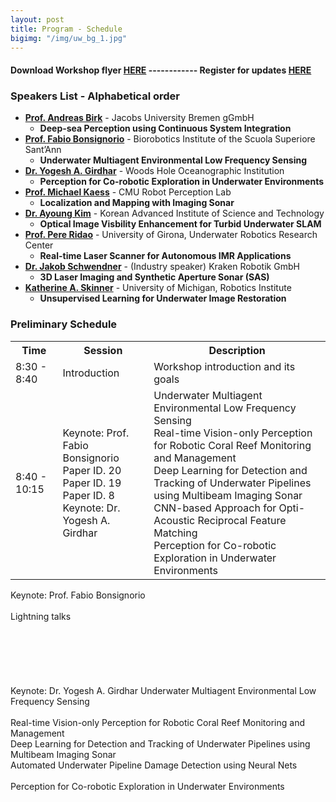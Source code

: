 ```yaml
---
layout: post
title: Program - Schedule
bigimg: "/img/uw_bg_1.jpg"
---
```

#### Download Workshop flyer [HERE](http://icra-2019-uwroboticsperception.ge.issia.cnr.it/assets/ICRA_WS2019_URP_FLYER.pdf) ------------ Register for updates [HERE](https://goo.gl/forms/Hz1QTEHunBds3Bym2) 

### Speakers List - Alphabetical order
* [**Prof. Andreas Birk**](http://icra-2019-uwroboticsperception.ge.issia.cnr.it/2019-01-10-speakers/) - Jacobs University Bremen gGmbH 
  * **Deep-sea Perception using Continuous System Integration**
* [**Prof. Fabio Bonsignorio**](http://icra-2019-uwroboticsperception.ge.issia.cnr.it/2019-01-10-speakers/) -  Biorobotics Institute of the Scuola Superiore Sant’Ann 
  * **Underwater Multiagent Environmental Low Frequency Sensing**
* [**Dr. Yogesh A. Girdhar**](http://icra-2019-uwroboticsperception.ge.issia.cnr.it/2019-01-10-speakers/) - Woods Hole Oceanographic Institution 
  * **Perception for Co-robotic Exploration in Underwater Environments**
* [**Prof. Michael Kaess**](http://icra-2019-uwroboticsperception.ge.issia.cnr.it/2019-01-10-speakers/) - CMU Robot Perception Lab 
  * **Localization and Mapping with Imaging Sonar**
* [**Dr. Ayoung Kim**](http://icra-2019-uwroboticsperception.ge.issia.cnr.it/2019-01-10-speakers/) - Korean Advanced Institute of Science and Technology 
  * **Optical Image Visbility Enhancement for Turbid Underwater SLAM**
* [**Prof. Pere Ridao**](http://icra-2019-uwroboticsperception.ge.issia.cnr.it/2019-01-10-speakers/) - University of Girona, Underwater Robotics Research Center 
  * **Real-time Laser Scanner for Autonomous IMR Applications**
* [**Dr. Jakob Schwendner**](http://icra-2019-uwroboticsperception.ge.issia.cnr.it/2019-01-10-speakers/) - (Industry speaker) Kraken Robotik GmbH 
  * **3D Laser Imaging and Synthetic Aperture Sonar (SAS)**
* [**Katherine A. Skinner**](http://icra-2019-uwroboticsperception.ge.issia.cnr.it/2019-01-10-speakers/) - University of Michigan, Robotics Institute 
  * **Unsupervised Learning for Underwater Image Restoration**

### Preliminary Schedule

<table class="table">
  <tr>
    <th>Time</th>
    <th>Session</th>
    <th>Description</th>
  </tr>
  <tr>
    <td data-th="Time">8:30 - 8:40</td>
    <td data-th="Session">Introduction</td>
    <td data-th="Description">Workshop introduction and its goals</td>
  </tr>
  <tr>
    <td data-th="Time">8:40 - 10:15</td>
    <td data-th="Session">Keynote: Prof. Fabio Bonsignorio<br>Paper ID. 20<br>Paper ID. 19<br>Paper ID. 8<br>Keynote: 
Dr. Yogesh A. Girdhar</td>
    <td data-th="Description">Underwater Multiagent Environmental Low Frequency Sensing<br>Real-time Vision-only Perception for Robotic Coral Reef Monitoring and Management<br>Deep Learning for Detection and Tracking of Underwater Pipelines using Multibeam Imaging Sonar<br>CNN-based Approach for Opti-Acoustic Reciprocal Feature Matching<br>Perception for Co-robotic Exploration in Underwater Environments</td>
  </tr>
</table>

<td data-th="Session">Keynote: Prof. Fabio Bonsignorio<br><br>Lightning talks<br><br><br><br><br><br><br>Keynote: Dr. Yogesh A. Girdhar</td>
    <td data-th="Description">Underwater Multiagent Environmental Low Frequency Sensing<br><br>Real-time Vision-only Perception for Robotic Coral Reef Monitoring and Management<br>Deep Learning for Detection and Tracking of Underwater Pipelines using Multibeam Imaging Sonar<br>Automated Underwater Pipeline Damage Detection using Neural Nets<br><br>Perception for Co-robotic Exploration in Underwater Environments</td>
  <!--tr>
    <td data-th="Time">10:00 - 10:15</td>
    <td data-th="Session">Coffee Break</td>
    <td data-th="Description"></td>
  </tr>
  <tr>
    <td data-th="Time">10:15 - 10:45</td>
    <td data-th="Session">Poster teaser talks and spotlights</td>
    <td data-th="Description">3 minutes for teaser talks and 15 minutes for spotlights</td>
  </tr>
  <tr>
    <td data-th="Time">10:45 - 12:00</td>
    <td data-th="Session">Invited speakers 3-4: Deep learning for image enhacement/processing and data generation</td>
    <td data-th="Description">30 mins talk + 10 mins Q&A</td>
  </tr>
  <tr>
    <td data-th="Time">12:00 - 12:30</td>
    <td data-th="Session">Poster teaser talks and spotlights</td>
    <td data-th="Description">3 mins teaser, 15 mins spotlight</td>
  </tr>
  <tr>
    <td data-th="Time">12:30 - 13:30</td>
    <td data-th="Session">Lunch</td>
    <td data-th="Description"></td>
  </tr>
  <tr>
    <td data-th="Time">13:30 - 14:00</td>
    <td data-th="Session">Poster session</td>
    <td data-th="Description">Display of posters from accepted papers and interaction with audience</td>
  </tr>
  <tr>
    <td data-th="Time">14:00 - 14:40</td>
    <td data-th="Session">Industrial partner: Best practices in field trials. Going from research to industry</td>
    <td data-th="Description">30 mins talk + 10 mins Q&A</td>
  </tr>
  <tr>
    <td data-th="Time">14:40 - 15:10</td>
    <td data-th="Session">Poster teaser talks and spotlights</td>
    <td data-th="Description">3 mins teaser, 15 mins spotlight</td>
  </tr>
  <tr>
    <td data-th="Time">15:10 - 15:30</td>
    <td data-th="Session">Coffee Break</td>
    <td data-th="Description"></td>
  </tr>
  <tr>
    <td data-th="Time">15:30 - 16:10</td>
    <td data-th="Session">Invited speakers 5: Perception and data management for robotic exploration</td>
    <td data-th="Description">30 mins talk + 10 mins Q&A</td>
  </tr>
  <tr>
    <td data-th="Time">16:10 - 16:50</td>
    <td data-th="Session">Invited speakers 6: Perception and continuous system integration</td>
    <td data-th="Description">30 mins talk + 10 mins Q&A</td>
  </tr>
  <tr>
    <td data-th="Time">16:50 - 17:20</td>
    <td data-th="Session">Panel discussion</td>
    <td data-th="Description">Moderated Q&A between all participants and the panel of invited speakers</td>
  </tr>
  <tr>
    <td data-th="Time">17:20 - 17:40</td>
    <td data-th="Session">Closing remarks and Best Poster Award</td>
    <td data-th="Description">Summarize key findings from the workshop and award the best presented poster</td>
  </tr>
<--/table>